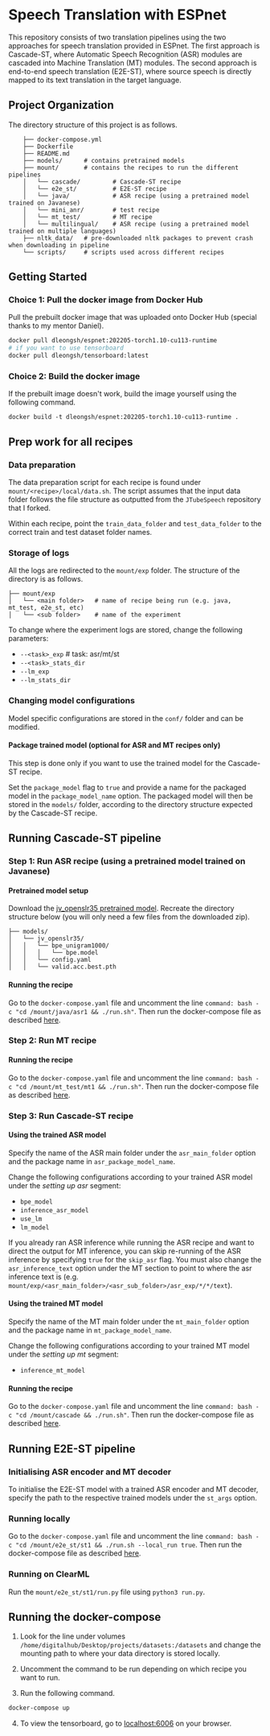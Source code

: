 # Speech Translation with ESPnet
This repository consists of two translation pipelines using the two approaches for speech translation provided in ESPnet. The first approach is Cascade-ST, where Automatic Speech Recognition (ASR) modules are cascaded into Machine Translation (MT) modules. The second approach is end-to-end speech translation (E2E-ST), where source speech is directly mapped to its text translation in the target language.

## Project Organization
The directory structure of this project is as follows.

```
    ├── docker-compose.yml
    ├── Dockerfile
    ├── README.md
    ├── models/      # contains pretrained models
    ├── mount/       # contains the recipes to run the different pipelines
    │   └── cascade/         # Cascade-ST recipe
    │   └── e2e_st/          # E2E-ST recipe
    │   └── java/            # ASR recipe (using a pretrained model trained on Javanese)
    │   └── mini_anr/        # test recipe
    │   └── mt_test/         # MT recipe
    │   └── multilingual/    # ASR recipe (using a pretrained model trained on multiple languages)
    ├── nltk_data/   # pre-downloaded nltk packages to prevent crash when downloading in pipeline
    └── scripts/     # scripts used across different recipes

```

## Getting Started

### Choice 1: Pull the docker image from Docker Hub
Pull the prebuilt docker image that was uploaded onto Docker Hub (special thanks to my mentor Daniel).
```bash
docker pull dleongsh/espnet:202205-torch1.10-cu113-runtime
# if you want to use tensorboard
docker pull dleongsh/tensorboard:latest
```

### Choice 2: Build the docker image
If the prebuilt image doesn't work, build the image yourself using the following command.
```
docker build -t dleongsh/espnet:202205-torch1.10-cu113-runtime .
```

## Prep work for all recipes
### Data preparation
The data preparation script for each recipe is found under `mount/<recipe>/local/data.sh`. The script assumes that the input data folder follows the file structure as outputted from the `JTubeSpeech` repository that I forked. 

Within each recipe, point the `train_data_folder` and `test_data_folder` to the correct train and test dataset folder names.

### Storage of logs
All the logs are redirected to the `mount/exp` folder. The structure of the directory is as follows.
```
├── mount/exp
│   └── <main folder>   # name of recipe being run (e.g. java, mt_test, e2e_st, etc)
│   └── <sub folder>    # name of the experiment
```
To change where the experiment logs are stored, change the following parameters: 
- `--<task>_exp`           # task: asr/mt/st
- `--<task>_stats_dir`
- `--lm_exp`
- `--lm_stats_dir`

### Changing model configurations
Model specific configurations are stored in the `conf/` folder and can be modified.

#### Package trained model (optional for ASR and MT recipes only)
This step is done only if you want to use the trained model for the Cascade-ST recipe. 

Set the `package_model` flag to `true` and provide a name for the packaged model in the `package_model_name` option. The packaged model will then be stored in the `models/` folder, according to the directory structure expected by the Cascade-ST recipe.

## Running Cascade-ST pipeline

### Step 1: Run ASR recipe (using a pretrained model trained on Javanese)

#### Pretrained model setup
Download the [jv_openslr35 pretrained model](https://zenodo.org/record/5090139#.YuI8EDlBz8k). Recreate the directory structure below (you will only need a few files from the downloaded zip).
```
├── models/
│   └── jv_openslr35/
│   │   └── bpe_unigram1000/
│   │   │   └── bpe.model
│   │   └── config.yaml
│   │   └── valid.acc.best.pth

```

#### Running the recipe
Go to the `docker-compose.yaml` file and uncomment the line `command: bash -c "cd /mount/java/asr1 && ./run.sh"`. Then run the docker-compose file as described [here](#running-the-docker-compose).


### Step 2: Run MT recipe

#### Running the recipe
Go to the `docker-compose.yaml` file and uncomment the line `command: bash -c "cd /mount/mt_test/mt1 && ./run.sh"`. Then run the docker-compose file as described [here](#running-the-docker-compose).


### Step 3: Run Cascade-ST recipe

#### Using the trained ASR model
Specify the name of the ASR main folder under the `asr_main_folder` option and the package name in `asr_package_model_name`.

Change the following configurations according to your trained ASR model under the *setting up asr* segment:
- `bpe_model`
- `inference_asr_model`
- `use_lm`
- `lm_model`

If you already ran ASR inference while running the ASR recipe and want to direct the output for MT inference, you can skip re-running of the ASR inference by specifying `true` for the `skip_asr` flag. You must also change the `asr_inference_text` option under the MT section to point to where the asr inference text is (e.g. `mount/exp/<asr_main_folder>/<asr_sub_folder>/asr_exp/*/*/text`).

#### Using the trained MT model
Specify the name of the MT main folder under the `mt_main_folder` option and the package name in `mt_package_model_name`.

Change the following configurations according to your trained MT model under the *setting up mt* segment:
- `inference_mt_model`

#### Running the recipe
Go to the `docker-compose.yaml` file and uncomment the line `command: bash -c "cd /mount/cascade && ./run.sh"`. Then run the docker-compose file as described [here](#running-the-docker-compose).

## Running E2E-ST pipeline

### Initialising ASR encoder and MT decoder
To initialise the E2E-ST model with a trained ASR encoder and MT decoder, specify the path to the respective trained models under the `st_args` option.

### Running locally
Go to the `docker-compose.yaml` file and uncomment the line `command: bash -c "cd /mount/e2e_st/st1 && ./run.sh --local_run true`. Then run the docker-compose file as described [here](#running-the-docker-compose).

### Running on ClearML
Run the `mount/e2e_st/st1/run.py` file using `python3 run.py`.

## Running the docker-compose

1. Look for the line under volumes `/home/digitalhub/Desktop/projects/datasets:/datasets` and change the mounting path to where your data directory is stored locally.

2. Uncomment the command to be run depending on which recipe you want to run.

3. Run the following command.
```bash
docker-compose up
```

4. To view the tensorboard, go to [localhost:6006](localhost:6006) on your browser.

